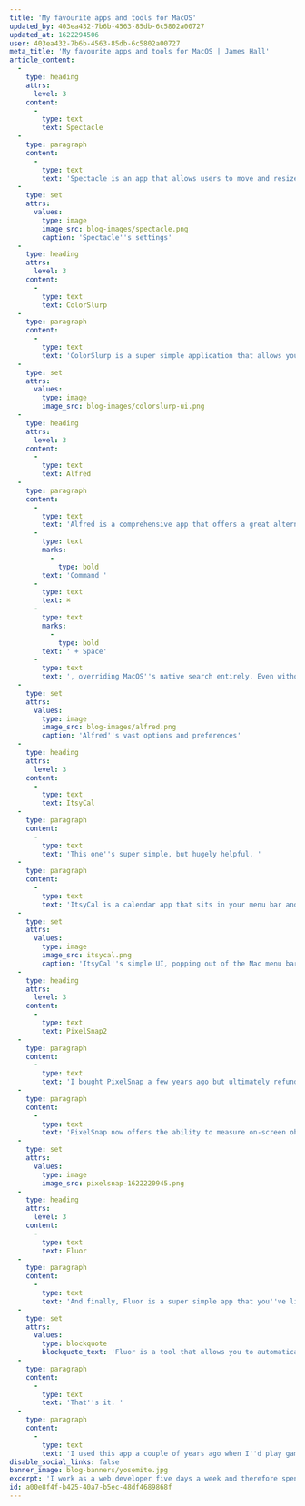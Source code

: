 ```yaml
---
title: 'My favourite apps and tools for MacOS'
updated_by: 403ea432-7b6b-4563-85db-6c5802a00727
updated_at: 1622294506
user: 403ea432-7b6b-4563-85db-6c5802a00727
meta_title: 'My favourite apps and tools for MacOS | James Hall'
article_content:
  -
    type: heading
    attrs:
      level: 3
    content:
      -
        type: text
        text: Spectacle
  -
    type: paragraph
    content:
      -
        type: text
        text: 'Spectacle is an app that allows users to move and resize application windows with ease through the use of keyboard shortcuts. Since 2009, Windows 7 users have been able to easily resize windows via a simple drag and drop function. Frustratingly, this was always something that I felt MacOS lacked, but thankfully, Spectacle fills in the gap. It''s not the only app out there for the job, but it certainly does the job.'
  -
    type: set
    attrs:
      values:
        type: image
        image_src: blog-images/spectacle.png
        caption: 'Spectacle''s settings'
  -
    type: heading
    attrs:
      level: 3
    content:
      -
        type: text
        text: ColorSlurp
  -
    type: paragraph
    content:
      -
        type: text
        text: 'ColorSlurp is a super simple application that allows you to select any colour from your display and copy it to your clipboard. Colours are saved in any format you like, including Hex code, RGB and HSL values. Super simple and super useful – this one is a must for developers or designers.'
  -
    type: set
    attrs:
      values:
        type: image
        image_src: blog-images/colorslurp-ui.png
  -
    type: heading
    attrs:
      level: 3
    content:
      -
        type: text
        text: Alfred
  -
    type: paragraph
    content:
      -
        type: text
        text: 'Alfred is a comprehensive app that offers a great alternative to the native MacOS spotlight search. It provides handy commands and customisable shortcuts, all input via Alfred''s search interface (see below). I configure the app to display on '
      -
        type: text
        marks:
          -
            type: bold
        text: 'Command '
      -
        type: text
        text: ⌘
      -
        type: text
        marks:
          -
            type: bold
        text: ' + Space'
      -
        type: text
        text: ', overriding MacOS''s native search entirely. Even without the perks of custom commands and shortcuts, at its core, the app provides a search functionality that is far superior to MacOS''s spotlight search.'
  -
    type: set
    attrs:
      values:
        type: image
        image_src: blog-images/alfred.png
        caption: 'Alfred''s vast options and preferences'
  -
    type: heading
    attrs:
      level: 3
    content:
      -
        type: text
        text: ItsyCal
  -
    type: paragraph
    content:
      -
        type: text
        text: 'This one''s super simple, but hugely helpful. '
  -
    type: paragraph
    content:
      -
        type: text
        text: 'ItsyCal is a calendar app that sits in your menu bar and pops out with a single click. Once clicked, the calendar remains open until clicked again, making it super easy to use simultaneously with other apps. Also, it''s menu bar icon is super flexible and can be configured to display date and time in a variety of custom ways.'
  -
    type: set
    attrs:
      values:
        type: image
        image_src: itsycal.png
        caption: 'ItsyCal''s simple UI, popping out of the Mac menu bar'
  -
    type: heading
    attrs:
      level: 3
    content:
      -
        type: text
        text: PixelSnap2
  -
    type: paragraph
    content:
      -
        type: text
        text: 'I bought PixelSnap a few years ago but ultimately refunded the app as it didn''t really add much value to my work at the time. However, since starting work as a web developer and since PixelSnap2 was released – I decided to give it another go. '
  -
    type: paragraph
    content:
      -
        type: text
        text: 'PixelSnap now offers the ability to measure on-screen objects as well as its previous screenshotting capabilities. With a variety of useful settings, the app is great for design work and also for writing documentation (tidy screenshots are a necessity!).'
  -
    type: set
    attrs:
      values:
        type: image
        image_src: pixelsnap-1622220945.png
  -
    type: heading
    attrs:
      level: 3
    content:
      -
        type: text
        text: Fluor
  -
    type: paragraph
    content:
      -
        type: text
        text: 'And finally, Fluor is a super simple app that you''ve likely not heard of. I actually don''t use the app anymore but I''m including it as an honourable mention due to the fact that it served me well for so long. Quoted from the Fluor''s Github page – '
  -
    type: set
    attrs:
      values:
        type: blockquote
        blockquote_text: 'Fluor is a tool that allows you to automatically change the behavior of the keyboard''s fn keys depending on the active application. It''s that simple.'
  -
    type: paragraph
    content:
      -
        type: text
        text: 'That''s it. '
  -
    type: paragraph
    content:
      -
        type: text
        text: 'I used this app a couple of years ago when I''d play games that required function keys to be disabled but would simultaneously use other apps that required them to be enabled. It''s a bit of a fringe situation, but at the time I was super satisfied as I was able to find a very specific solution to my very specific problem. '
disable_social_links: false
banner_image: blog-banners/yosemite.jpg
excerpt: 'I work as a web developer five days a week and therefore spend a lot of time using MacOS. I''m a fan of the operating system and will happily sing its praises; however, my satisfaction very much relies on my favourite third party apps and tools that help make things that little bit easier.'
id: a00e8f4f-b425-40a7-b5ec-48df4689868f
---
```

